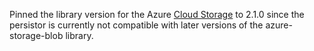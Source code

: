 Pinned the library version for the Azure
[Cloud Storage](./model-storage.mdx#fetching-models-from-remote-storage) to 2.1.0 since the
persistor is currently not compatible with later versions of the azure-storage-blob
library.
